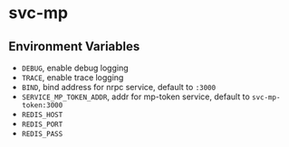 # svc-mp

## Environment Variables

* `DEBUG`, enable debug logging
* `TRACE`, enable trace logging
* `BIND`, bind address for nrpc service, default to `:3000`
* `SERVICE_MP_TOKEN_ADDR`, addr for mp-token service, default to `svc-mp-token:3000`
* `REDIS_HOST`
* `REDIS_PORT`
* `REDIS_PASS`
